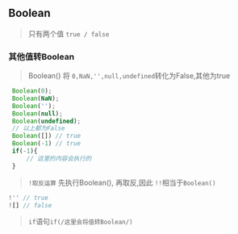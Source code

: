 
## Boolean
> 只有两个值 `true / false`

### 其他值转Boolean
> Boolean() 将 `0,NaN,'',null,undefined`转化为False,其他为true
```javascript
 Boolean(0);
 Boolean(NaN);
 Boolean('');
 Boolean(null);
 Boolean(undefined);
 // 以上都为False
 Boolean([]) // true
 Boolean(-1) // true 
 if(-1){
     // 这里的内容会执行的
 }
```
> `!取反运算` 先执行Boolean(), 再取反,因此 `!!`相当于`Boolean()`
```javascript
!'' // true
![] // false
```
>`if`语句`if(/这里会将值转Boolean/)`